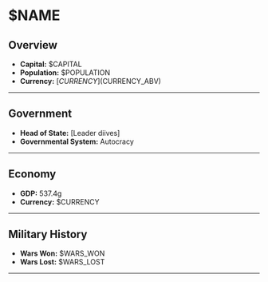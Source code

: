 # $NAME

## Overview

- **Capital:** $CAPITAL
- **Population:** $POPULATION
- **Currency:** [$CURRENCY] ($CURRENCY_ABV)

---

## Government

- **Head of State:** [Leader diives]
- **Governmental System:** Autocracy

---

## Economy

- **GDP:** 537.4g
- **Currency:** $CURRENCY

---

## Military History

- **Wars Won:** $WARS_WON
- **Wars Lost:** $WARS_LOST

---

